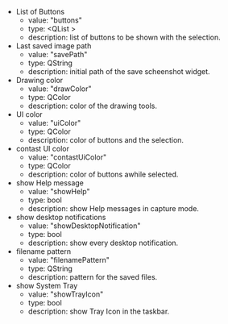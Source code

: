 - List of Buttons
    - value: "buttons"
    - type: <QList<int> >
    - description: list of buttons to be shown with the selection.
- Last saved image path
    - value: "savePath"
    - type: QString
    - description: initial path of the save scheenshot widget.
- Drawing color
    - value: "drawColor"
    - type: QColor
    - description: color of the drawing tools.
- UI color
    - value: "uiColor"
    - type: QColor
    - description: color of buttons and the selection.
- contast UI color
    - value: "contastUiColor"
    - type: QColor
    - description: color of buttons awhile selected.
- show Help message
    - value: "showHelp"
    - type: bool
    - description: show Help messages in capture mode.
- show desktop notifications
    - value: "showDesktopNotification"
    - type: bool
    - description: show every desktop notification.
- filename pattern
    - value: "filenamePattern"
    - type: QString
    - description: pattern for the saved files.
- show System Tray
    - value: "showTrayIcon"
    - type: bool
    - description: show Tray Icon in the taskbar.
